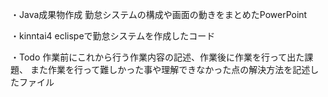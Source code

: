 ・Java成果物作成
勤怠システムの構成や画面の動きをまとめたPowerPoint

・kinntai4
eclispeで勤怠システムを作成したコード

・Todo
作業前にこれから行う作業内容の記述、作業後に作業を行って出た課題、
また作業を行って難しかった事や理解できなかった点の解決方法を記述したファイル


